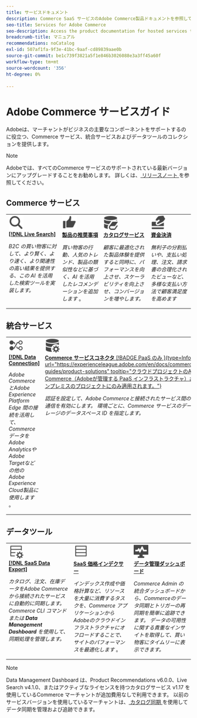 ```yaml
---
title: サービスドキュメント
description: Commerce SaaS サービスのAdobe Commerce製品ドキュメントを参照してください。
seo-title: Services for Adobe Commerce
seo-description: Access the product documentation for hosted services that help Adobe Commerce merchants support key components of their business.
breadcrumb-title: マニュアル
recommendations: noCatalog
exl-id: 507af1fa-9f3e-41bc-9aaf-cd89839aae0b
source-git-commit: be1c739f3821a5f1e846b3026088e3a3ff45a60f
workflow-type: tm+mt
source-wordcount: '356'
ht-degree: 0%

---
```


# Adobe Commerce サービスガイド

Adobeは、マーチャントがビジネスの主要なコンポーネントをサポートするのに役立つ、Commerce サービス、統合サービスおよびデータツールのコレクションを提供します。

>[!NOTE]
>
>Adobeでは、すべてのCommerce サービスのサポートされている最新バージョンにアップグレードすることをお勧めします。 詳しくは、[ リリースノート ](release-notes-all.md) を参照してください。

## Commerce サービス

<table style="table-layout:fixed">
<tr style="border: 0;">
   <td valign="top">
      <a href="../live-search//overview.md">
      <img alt="検索" src="../assets/icons/Magnify.svg" width="40">
      </a>
      <div>
         <a href="../live-search//overview.md">
         <strong>[!DNL Live Search]</strong>
         </a>
      </div>
      <p>
         <em>B2C の買い物客に対して、より賢く、より速く、より関連性の高い結果を提供する、この AI を活用した検索ツールを実装します。</em>
      </p>
   </td>
   <td valign="top">
      <a href="../product-recommendations/overview.md">
      <img alt="ThumbsUp" src="../assets/icons/ThumbUp.svg" width="40">
      </a>
      <div>
         <a href="../product-recommendations/overview.md">
         <strong> 製品の推奨事項 </strong>
         </a>
      </div>
      <p>
         <em> 買い物客の行動、人気のトレンド、製品の類似性などに基づく、AI を活用したレコメンデーションを追加します </em>。
      </p>
   </td>
   <td valign="top">
      <a href="../catalog-service/overview.md">
      <img alt="接続されたサービスのカタログデータ" src="../assets/icons/DataBook.svg" width="40">
      </a>
      <div>
         <a href="../catalog-service/overview.md">
         <strong> カタログサービス </strong>
         </a>
      </div>
      <p>
         <em> 顧客に最適化された製品体験を提供すると同時に、パフォーマンスを向上させ、スケーラビリティを向上させ、コンバージョンを増やします。</em>
      </p>
   </td>
   <td valign="top">
      <a href="../payment-services/guide-overview.md">
      <img alt="クレジットカードによる支払い" src="../assets/icons/CreditCard.svg" width="40">
      </a>
      <div>
         <a href="../payment-services/guide-overview.md">
         <strong> 資金決済 </strong>
         </a>
      </div>
      <p>
         <em> 無利子の分割払いや、支払い処理、注文、請求書の合理化されたビューなど、多様な支払い方法で顧客満足度を高めます </em>
      </p>
   </td>
</tr>
</table>

## 統合サービス

<table style="table-layout:fixed">
<tr style="border: 0;">
   <td valign="top">
      <a href="../data-connection/overview.md">
      <img alt="プラットフォームにデータを転送" src="../assets/icons/TransferToPlatform.svg" width="40">
      </a>
      <div>
         <a href="../data-connection/overview.md">
         <strong>[!DNL Data Connection]</strong>
         </a>
      </div>
      <p>
         <em>Adobe CommerceとAdobe Experience Platform Edge 間の接続を活用して、Commerce データをAdobe AnalyticsやAdobe Targetなどの他のAdobe Experience Cloud製品に使用します </em>。
      </p>
   </td>
   <td valign="top">
      <a href="../landing/saas.md">
      <img alt="ThumbsUp" src="../assets/icons/DataSetting.svg" width="40">
      </a>
      <div>
          <a href="../landing/saas.md">
         <strong>Commerce サービスコネクタ </strong> [!BADGE PaaS のみ ]{type=Informative url="https://experienceleague.adobe.com/en/docs/commerce/user-guides/product-solutions" tooltip="クラウドプロジェクトのAdobe Commerce（Adobeが管理する PaaS インフラストラクチャ）およびオンプレミスのプロジェクトにのみ適用されます。"}
         </a>
      </div>
      <p>
         <em> 認証を設定して、Adobe Commerceと接続されたサービス間の安全な通信を有効にします。 環境ごとに、Commerce サービスのデータストレージのデータスペース ID を指定します。</em>
      </p>
   </td>
</tr>
</table>

## データツール

<table style="table-layout:fixed">
<tr style="border: 0;">
   <td valign="top">
       <a href="../data-export/overview.md">
      <img alt="SaaS データ書き出しフィード管理" src="../assets/icons/FeedManagement.svg" width="40">
      </a>
      <div>
         <a href="../data-export/overview.md">
         <strong>[!DNL SaaS Data Export]</strong>
         </a>
      </div>
      <p>
         <em> カタログ、注文、在庫データをAdobe Commerceから接続されたサービスに自動的に同期します。 Commerce CLI コマンドまたは <strong>Data Management Dashboard</strong> を使用して、同期処理を管理します。</em>
      </p>
   </td>
   <td valign="top">
      <a href="../price-index/price-indexing.md">
      <img alt="製品価格フィード" src="../assets/icons/Feed.svg" width="40">
      </a>
      <div>
          <a href="../price-index/price-indexing.md">
         <strong>SaaS 価格インデクサー </strong>
         </a>
      </div>
      <p>
         <em> インデックス作成や価格計算など、リソースを大量に消費するタスクを、Commerce アプリケーションからAdobeのクラウドインフラストラクチャにオフロードすることで、サイトのパフォーマンスを最適化します </em>。
      </p>
   </td>
   <td valign="top">
      <a href="https://experienceleague.adobe.com/en/docs/commerce-admin/systems/data-transfer/data-dashboard" target="_blank">
      <img alt="データ同期の監視" src="../assets/icons/Monitoring.svg" width="40">
      </a>
      <div>
          <a href="https://experienceleague.adobe.com/en/docs/commerce-admin/systems/data-transfer/data-dashboard" target="_blank">
         <strong> データ管理ダッシュボード </strong>
         </a>
      </div>
      <p>
         <em>Commerce Admin の統合ダッシュボードから、Commerceのデータ同期とトリガーの再同期を簡単に追跡できます。 データの可用性に関する貴重なインサイトを取得して、買い物客にタイムリーに表示できます。</em>
      </p>
   </td>
</table>

>[!NOTE]
>
>Data Management Dashboard は、Product Recommendations v6.0.0、Live Search v4.1.0、またはアクティブなライセンスを持つカタログサービス v1.17 を使用しているCommerce マーチャントが追加費用なしで利用できます。 以前のサービスバージョンを使用しているマーチャントは、[ カタログ同期 ](../landing/catalog-sync.md) を使用してデータ同期を管理および追跡できます。
